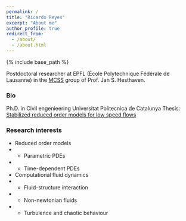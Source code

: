 ```yaml
---
permalink: /
title: "Ricardo Reyes"
excerpt: "About me"
author_profile: true
redirect_from:
  - /about/
  - /about.html
---
```


{% include base_path %}

Postdoctoral researcher at EPFL (École Polytechnique Fédérale de Lausanne) in the [MCSS](https://www.epfl.ch/labs/mcss/) group of Prof. Jan S. Hesthaven.  

### Bio
Ph.D. in Civil engenieering Universitat Politecnica de Catalunya
Thesis: [Stabilized reduced order models for low speed flows]([https://iris.sissa.it/handle/20.500.11767/114329](https://upcommons.upc.edu/handle/2117/190157))  

### Research interests
* Reduced order models
* * Parametric PDEs
* * Time-dependent PDEs
* Computational fluid dynamics
* * Fluid-structure interaction
* * Non-newtonian fluids
* * Turbulence and chaotic behaviour

